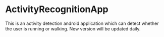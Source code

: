 # ActivityRecognitionApp
This is an activity detection android application which can detect whether the user is running or walking.
New version will be updated daily.
